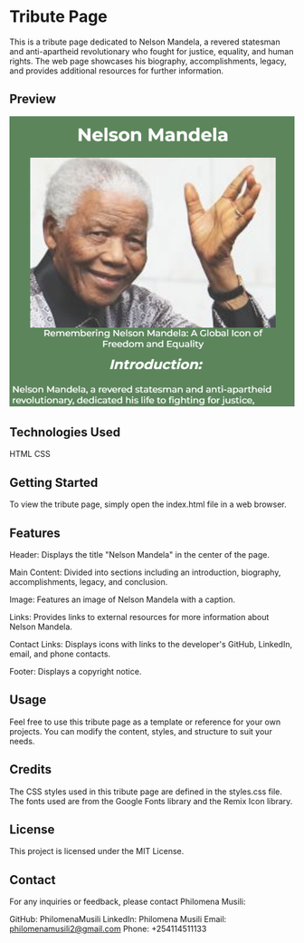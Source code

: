 # Tribute Page
This is a tribute page dedicated to Nelson Mandela, a revered statesman and anti-apartheid revolutionary who fought for justice, equality, and human rights. The web page showcases his biography, accomplishments, legacy, and provides additional resources for further information.

## Preview

![Preview](Mandela.png)

## Technologies Used
HTML
CSS

## Getting Started
To view the tribute page, simply open the index.html file in a web browser.

## Features

Header: Displays the title "Nelson Mandela" in the center of the page.

Main Content: Divided into sections including an introduction, biography, accomplishments, legacy, and conclusion.

Image: Features an image of Nelson Mandela with a caption.

Links: Provides links to external resources for more information about Nelson Mandela.

Contact Links: Displays icons with links to the developer's GitHub, LinkedIn, email, and phone contacts.

Footer: Displays a copyright notice.

## Usage
Feel free to use this tribute page as a template or reference for your own projects. You can modify the content, styles, and structure to suit your needs.

## Credits

The CSS styles used in this tribute page are defined in the styles.css file.
The fonts used are from the Google Fonts library and the Remix Icon library.
## License

This project is licensed under the MIT License.

## Contact
For any inquiries or feedback, please contact Philomena Musili:

GitHub: PhilomenaMusili
LinkedIn: Philomena Musili
Email: philomenamusili2@gmail.com
Phone: +254114511133

